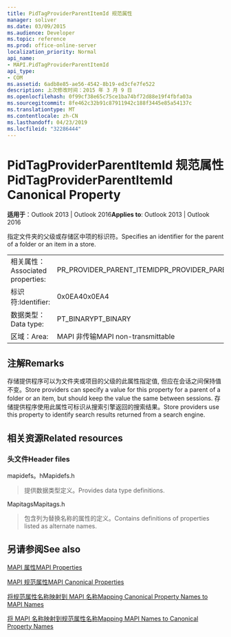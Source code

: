 ```yaml
---
title: PidTagProviderParentItemId 规范属性
manager: soliver
ms.date: 03/09/2015
ms.audience: Developer
ms.topic: reference
ms.prod: office-online-server
localization_priority: Normal
api_name:
- MAPI.PidTagProviderParentItemId
api_type:
- COM
ms.assetid: 6adb8e85-ae56-4542-8b19-ed3cfe7fe522
description: 上次修改时间：2015 年 3 月 9 日
ms.openlocfilehash: 0f99cf38e65c75ce1ba74bf72d88e19f4fbfa03a
ms.sourcegitcommit: 8fe462c32b91c87911942c188f3445e85a54137c
ms.translationtype: MT
ms.contentlocale: zh-CN
ms.lasthandoff: 04/23/2019
ms.locfileid: "32286444"
---
```

# <a name="pidtagproviderparentitemid-canonical-property"></a><span data-ttu-id="e57c7-103">PidTagProviderParentItemId 规范属性</span><span class="sxs-lookup"><span data-stu-id="e57c7-103">PidTagProviderParentItemId Canonical Property</span></span>

  
  
<span data-ttu-id="e57c7-104">**适用于**：Outlook 2013 | Outlook 2016</span><span class="sxs-lookup"><span data-stu-id="e57c7-104">**Applies to**: Outlook 2013 | Outlook 2016</span></span> 
  
<span data-ttu-id="e57c7-105">指定文件夹的父级或存储区中项的标识符。</span><span class="sxs-lookup"><span data-stu-id="e57c7-105">Specifies an identifier for the parent of a folder or an item in a store.</span></span>
  
|||
|:-----|:-----|
|<span data-ttu-id="e57c7-106">相关属性：</span><span class="sxs-lookup"><span data-stu-id="e57c7-106">Associated properties:</span></span>  <br/> |<span data-ttu-id="e57c7-107">PR_PROVIDER_PARENT_ITEMID</span><span class="sxs-lookup"><span data-stu-id="e57c7-107">PR_PROVIDER_PARENT_ITEMID</span></span>  <br/> |
|<span data-ttu-id="e57c7-108">标识符:</span><span class="sxs-lookup"><span data-stu-id="e57c7-108">Identifier:</span></span>  <br/> |<span data-ttu-id="e57c7-109">0x0EA4</span><span class="sxs-lookup"><span data-stu-id="e57c7-109">0x0EA4</span></span>  <br/> |
|<span data-ttu-id="e57c7-110">数据类型：</span><span class="sxs-lookup"><span data-stu-id="e57c7-110">Data type:</span></span>  <br/> |<span data-ttu-id="e57c7-111">PT_BINARY</span><span class="sxs-lookup"><span data-stu-id="e57c7-111">PT_BINARY</span></span>  <br/> |
|<span data-ttu-id="e57c7-112">区域：</span><span class="sxs-lookup"><span data-stu-id="e57c7-112">Area:</span></span>  <br/> |<span data-ttu-id="e57c7-113">MAPI 非传输</span><span class="sxs-lookup"><span data-stu-id="e57c7-113">MAPI non-transmittable</span></span>  <br/> |
   
## <a name="remarks"></a><span data-ttu-id="e57c7-114">注解</span><span class="sxs-lookup"><span data-stu-id="e57c7-114">Remarks</span></span>

<span data-ttu-id="e57c7-115">存储提供程序可以为文件夹或项目的父级的此属性指定值, 但应在会话之间保持值不变。</span><span class="sxs-lookup"><span data-stu-id="e57c7-115">Store providers can specify a value for this property for a parent of a folder or an item, but should keep the value the same between sessions.</span></span> <span data-ttu-id="e57c7-116">存储提供程序使用此属性可标识从搜索引擎返回的搜索结果。</span><span class="sxs-lookup"><span data-stu-id="e57c7-116">Store providers use this property to identify search results returned from a search engine.</span></span>
  
## <a name="related-resources"></a><span data-ttu-id="e57c7-117">相关资源</span><span class="sxs-lookup"><span data-stu-id="e57c7-117">Related resources</span></span>

### <a name="header-files"></a><span data-ttu-id="e57c7-118">头文件</span><span class="sxs-lookup"><span data-stu-id="e57c7-118">Header files</span></span>

<span data-ttu-id="e57c7-119">mapidefs。h</span><span class="sxs-lookup"><span data-stu-id="e57c7-119">Mapidefs.h</span></span>
  
> <span data-ttu-id="e57c7-120">提供数据类型定义。</span><span class="sxs-lookup"><span data-stu-id="e57c7-120">Provides data type definitions.</span></span>
    
<span data-ttu-id="e57c7-121">Mapitags</span><span class="sxs-lookup"><span data-stu-id="e57c7-121">Mapitags.h</span></span>
  
> <span data-ttu-id="e57c7-122">包含列为替换名称的属性的定义。</span><span class="sxs-lookup"><span data-stu-id="e57c7-122">Contains definitions of properties listed as alternate names.</span></span>
    
## <a name="see-also"></a><span data-ttu-id="e57c7-123">另请参阅</span><span class="sxs-lookup"><span data-stu-id="e57c7-123">See also</span></span>



[<span data-ttu-id="e57c7-124">MAPI 属性</span><span class="sxs-lookup"><span data-stu-id="e57c7-124">MAPI Properties</span></span>](mapi-properties.md)
  
[<span data-ttu-id="e57c7-125">MAPI 规范属性</span><span class="sxs-lookup"><span data-stu-id="e57c7-125">MAPI Canonical Properties</span></span>](mapi-canonical-properties.md)
  
[<span data-ttu-id="e57c7-126">将规范属性名称映射到 MAPI 名称</span><span class="sxs-lookup"><span data-stu-id="e57c7-126">Mapping Canonical Property Names to MAPI Names</span></span>](mapping-canonical-property-names-to-mapi-names.md)
  
[<span data-ttu-id="e57c7-127">将 MAPI 名称映射到规范属性名称</span><span class="sxs-lookup"><span data-stu-id="e57c7-127">Mapping MAPI Names to Canonical Property Names</span></span>](mapping-mapi-names-to-canonical-property-names.md)

